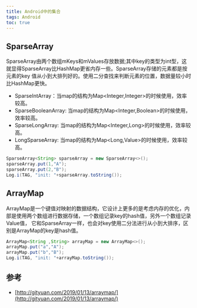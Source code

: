 ```yaml
---
title: Android中的集合
tags: Android
toc: true
---
```




## SparseArray

SparseArray由两个数组mKeys和mValues存放数据;其中key的类型为int型，这就显得SparseArray比HashMap更省内存一些。SparseArray存储的元素都是按元素的key
值从小到大排列好的。使用二分查找来判断元素的位置，数据量较小时比HashMap更快。


- SparseIntArray：当map的结构为Map<Integer,Integer>的时候使用，效率较高。
- SparseBooleanArray: 当map的结构为Map<Integer,Boolean>的时候使用，效率较高。
- SparseLongArray: 当map的结构为Map<Integer,Long>的时候使用，效率较高。
- LongSparseArray: 当map的结构为Map<Long,Value>的时候使用，效率较高。

```java
SparseArray<String> sparseArray = new SparseArray<>();
sparseArray.put(1,"A");
sparseArray.put(2,"B");
Log.i(TAG, "init: "+sparseArray.toString());
```


## ArrayMap

ArrayMap是一个键值对映射的数据结构，它设计上更多的是考虑内存的优化，内部是使用两个数组进行数据存储，一个数组记录key的hash值，另外一个数组记录Value值，
它和SparseArray一样，也会对key使用二分法进行从小到大排序，区别是ArrayMap的key是hash值。


```java
ArrayMap<String ,String> arrayMap = new ArrayMap<>();
arrayMap.put("a","A");
arrayMap.put("b","B");
Log.i(TAG, "init: "+arrayMap.toString());
```



## 参考

- [http://gityuan.com/2019/01/13/arraymap/](http://gityuan.com/2019/01/13/arraymap/) 


